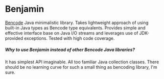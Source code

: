 Benjamin
=======

[Bencode](http://en.wikipedia.org/wiki/Bencode) Java minimalistic library. Takes lightweight approach of using built-in Java types as Bencode type equivalents. Provides simple and effective interface base on Java I/O streams and leverages use of JDK-provided exceptions. Tested with high code coverage.

##### Why to use Benjamin instead of other Bencode Java libraries?

It has simplest API imaginable. All too familiar Java collection classes. There should be no learning curve for such a small thing as bencoding library, I'm sure.
